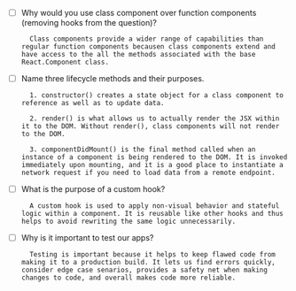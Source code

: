- [ ] Why would you use class component over function components (removing hooks from the question)?

        Class components provide a wider range of capabilities than regular function components becausen class components extend and have access to the all the methods associated with the base React.Component class.

- [ ] Name three lifecycle methods and their purposes.

        1. constructor() creates a state object for a class component to reference as well as to update data.

        2. render() is what allows us to actually render the JSX within it to the DOM. Without render(), class components will not render to the DOM.

        3. componentDidMount() is the final method called when an instance of a component is being rendered to the DOM. It is invoked immediately upon mounting, and it is a good place to instantiate a network request if you need to load data from a remote endpoint.

- [ ] What is the purpose of a custom hook?

        A custom hook is used to apply non-visual behavior and stateful logic within a component. It is reusable like other hooks and thus helps to avoid rewriting the same logic unnecessarily. 

- [ ] Why is it important to test our apps?

        Testing is important because it helps to keep flawed code from making it to a production build. It lets us find errors quickly, consider edge case senarios, provides a safety net when making changes to code, and overall makes code more reliable.
